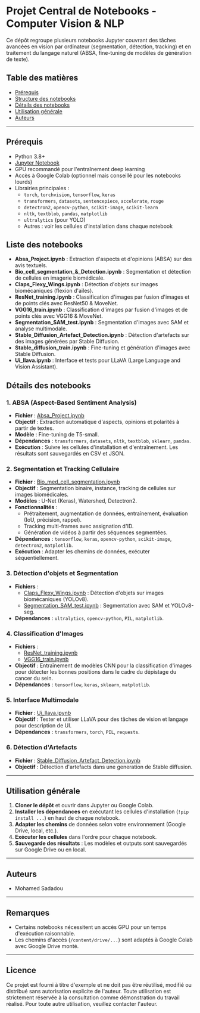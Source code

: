 # Projet Central de Notebooks - Computer Vision & NLP

Ce dépôt regroupe plusieurs notebooks Jupyter couvrant des tâches avancées en vision par ordinateur (segmentation, détection, tracking) et en traitement du langage naturel (ABSA, fine-tuning de modèles de génération de texte).

## Table des matières

- [Prérequis](#prérequis)
- [Structure des notebooks](#structure-des-notebooks)
- [Détails des notebooks](#détails-des-notebooks)
- [Utilisation générale](#utilisation-générale)
- [Auteurs](#auteurs)

---

## Prérequis

- Python 3.8+
- [Jupyter Notebook](https://jupyter.org/)
- GPU recommandé pour l'entraînement deep learning
- Accès à Google Colab (optionnel mais conseillé pour les notebooks lourds)
- Librairies principales :
  - `torch`, `torchvision`, `tensorflow`, `keras`
  - `transformers`, `datasets`, `sentencepiece`, `accelerate`, `rouge`
  - `detectron2`, `opencv-python`, `scikit-image`, `scikit-learn`
  - `nltk`, `textblob`, `pandas`, `matplotlib`
  - `ultralytics` (pour YOLO)
  - Autres : voir les cellules d'installation dans chaque notebook

## Liste des notebooks

- **Absa_Project.ipynb** : Extraction d'aspects et d'opinions (ABSA) sur des avis textuels.
- **Bio_cell_segmentation_&_Detection.ipynb** : Segmentation et détection de cellules en imagerie biomédicale.
- **Claps_Flexy_Wings.ipynb** : Détection d'objets sur images biomécaniques (flexion d'ailes).
- **ResNet_training.ipynb** : Classification d'images par fusion d'images et de points clés avec ResNet50 & MoveNet.
- **VGG16_train.ipynb** : Classification d'images par fusion d'images et de points clés avec VGG16 & MoveNet.
- **Segmentation_SAM_test.ipynb** : Segmentation d'images avec SAM et analyse multimodale.
- **Stable_Diffusion_Artefact_Detection.ipynb** : Détection d'artefacts sur des images générées par Stable Diffusion.
- **Stable_diffusion_train.ipynb** : Fine-tuning et génération d'images avec Stable Diffusion.
- **Ui_llava.ipynb** : Interface et tests pour LLaVA (Large Language and Vision Assistant).

## Détails des notebooks

### 1. ABSA (Aspect-Based Sentiment Analysis)
- **Fichier** : [Absa_Project.ipynb](Absa_Project.ipynb)
- **Objectif** : Extraction automatique d'aspects, opinions et polarités à partir de textes.
- **Modèle** : Fine-tuning de T5-small.
- **Dépendances** : `transformers`, `datasets`, `nltk`, `textblob`, `sklearn`, `pandas`.
- **Exécution** : Suivre les cellules d'installation et d'entraînement. Les résultats sont sauvegardés en CSV et JSON.

### 2. Segmentation et Tracking Cellulaire
- **Fichier** : [Bio_med_cell_segmentation.ipynb](Bio_med_cell_segmentation.ipynb)
- **Objectif** : Segmentation binaire, instance, tracking de cellules sur images biomédicales.
- **Modèles** : U-Net (Keras), Watershed, Detectron2.
- **Fonctionnalités** :
  - Prétraitement, augmentation de données, entraînement, évaluation (IoU, précision, rappel).
  - Tracking multi-frames avec assignation d'ID.
  - Génération de vidéos à partir des séquences segmentées.
- **Dépendances** : `tensorflow`, `keras`, `opencv-python`, `scikit-image`, `detectron2`, `matplotlib`.
- **Exécution** : Adapter les chemins de données, exécuter séquentiellement.

### 3. Détection d'objets et Segmentation
- **Fichiers** :
  - [Claps_Flexy_Wings.ipynb](Claps_Flexy_Wings.ipynb) : Détection d'objets sur images biomécaniques (YOLOv8).
  - [Segmentation_SAM_test.ipynb](Segmentation_SAM_test.ipynb) : Segmentation avec SAM et YOLOv8-seg.
- **Dépendances** : `ultralytics`, `opencv-python`, `PIL`, `matplotlib`.


### 4. Classification d'Images
- **Fichiers** : 
  - [ResNet_training.ipynb](ResNet_training.ipynb)
  - [VGG16_train.ipynb](VGG16_train.ipynb)
- **Objectif** : Entraînement de modèles CNN pour la classification d'images pour détecter les bonnes positions dans le cadre du dépistage du cancer du sein.
- **Dépendances** : `tensorflow`, `keras`, `sklearn`, `matplotlib`.

### 5. Interface Multimodale
- **Fichier** : [Ui_llava.ipynb](Ui_llava.ipynb)
- **Objectif** : Tester et utiliser LLaVA pour des tâches de vision et langage pour description de UI.
- **Dépendances** : `transformers`, `torch`, `PIL`, `requests`.

### 6. Détection d'Artefacts
- **Fichier** : [Stable_Diffusion_Artefact_Detection.ipynb](Stable_Diffusion_Artefact_Detection.ipynb)
- **Objectif** : Détection d'artefacts dans une generation de Stable diffusion.

---

## Utilisation générale

1. **Cloner le dépôt** et ouvrir dans Jupyter ou Google Colab.
2. **Installer les dépendances** en exécutant les cellules d'installation (`!pip install ...`) en haut de chaque notebook.
3. **Adapter les chemins** de données selon votre environnement (Google Drive, local, etc.).
4. **Exécuter les cellules** dans l'ordre pour chaque notebook.
5. **Sauvegarde des résultats** : Les modèles et outputs sont sauvegardés sur Google Drive ou en local.

---

## Auteurs

- Mohamed Sadadou 

---

## Remarques

- Certains notebooks nécessitent un accès GPU pour un temps d'exécution raisonnable.
- Les chemins d'accès (`/content/drive/...`) sont adaptés à Google Colab avec Google Drive monté.


---

## Licence

Ce projet est fourni à titre d'exemple et ne doit pas être réutilisé, modifié ou distribué sans autorisation explicite de l'auteur. Toute utilisation est strictement réservée à la consultation comme démonstration du travail réalisé. Pour toute autre utilisation, veuillez contacter l'auteur.
